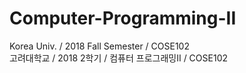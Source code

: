 # Computer-Programming-II
Korea Univ. / 2018 Fall Semester / COSE102  
고려대학교 / 2018 2학기 / 컴퓨터 프로그래밍II / COSE102
